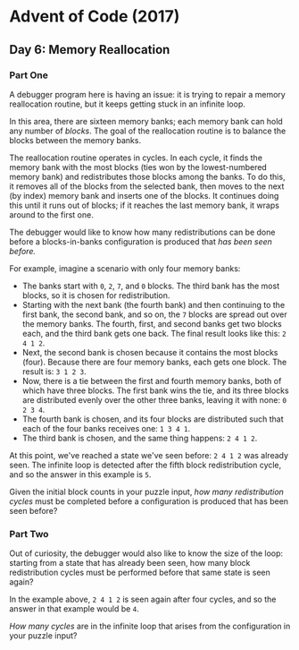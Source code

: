 # Advent of Code (2017)

## Day 6: Memory Reallocation

### Part One

A debugger program here is having an issue: it is trying to repair a memory
reallocation routine, but it keeps getting stuck in an infinite loop.

In this area, there are sixteen memory banks; each memory bank can hold any
number of *blocks*.  The goal of the reallocation routine is to balance the
blocks between the memory banks.

The reallocation routine operates in cycles.  In each cycle, it finds the
memory bank with the most blocks (ties won by the lowest-numbered memory bank)
and redistributes those blocks among the banks.  To do this, it removes all of
the blocks from the selected bank, then moves to the next (by index) memory
bank and inserts one of the blocks.  It continues doing this until it runs out
of blocks; if it reaches the last memory bank, it wraps around to the first
one.

The debugger would like to know how many redistributions can be done before a
blocks-in-banks configuration is produced that *has been seen before.*

For example, imagine a scenario with only four memory banks:

- The banks start with `0`, `2`, `7`, and `0` blocks.  The third bank has the
  most blocks, so it is chosen for redistribution.
- Starting with the next bank (the fourth bank) and then continuing to the
  first bank, the second bank, and so on, the `7` blocks are spread out over
  the memory banks.  The fourth, first, and second banks get two blocks each,
  and the third bank gets one back.  The final result looks like this: `2 4 1
  2`.
- Next, the second bank is chosen because it contains the most blocks (four).
  Because there are four memory banks, each gets one block.  The result is: `3
  1 2 3`.
- Now, there is a tie between the first and fourth memory banks, both of which
  have three blocks.  The first bank wins the tie, and its three blocks are
  distributed evenly over the other three banks, leaving it with none: `0 2 3
  4`.
- The fourth bank is chosen, and its four blocks are distributed such that each
  of the four banks receives one: `1 3 4 1`.
- The third bank is chosen, and the same thing happens: `2 4 1 2`.

At this point, we've reached a state we've seen before: `2 4 1 2` was already
seen.  The infinite loop is detected after the fifth block redistribution
cycle, and so the answer in this example is `5`.

Given the initial block counts in your puzzle input, *how many redistribution
cycles* must be completed before a configuration is produced that has been seen
before?

### Part Two

Out of curiosity, the debugger would also like to know the size of the loop:
starting from a state that has already been seen, how many block redistribution
cycles must be performed before that same state is seen again?

In the example above, `2 4 1 2` is seen again after four cycles, and so the
answer in that example would be `4`.

*How many cycles* are in the infinite loop that arises from the configuration
in your puzzle input?
